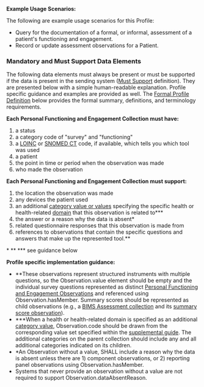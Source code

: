**Example Usage Scenarios:**

The following are example usage scenarios for this Profile:
* Query for the documentation of a formal, or informal, assessment of a patient's functioning and engagement.
* Record or update assessment observations for a Patient.

### Mandatory and Must Support Data Elements

The following data elements must always be present or must be supported if the data is present in the sending system ([Must Support](formal_specification.html#must-support) definition). They are presented below with a simple human-readable explanation.  Profile specific guidance and examples are provided as well.  The [Formal Profile Definition](#profile) below provides the formal summary, definitions, and terminology requirements.

**Each Personal Functioning and Engagement Collection must have:**

1. a status
1. a category code of "survey" and "functioning"
1. a [LOINC](http://loinc.org/) or [SNOMED CT](http://hl7.org/fhir/R4/codesystem-snomedct.html) code, if available, which tells you which tool was used
1. a patient
1. the point in time or period when the observation was made
1. who made the observation

**Each Personal Functioning and Engagement Collection must support:**

1. the location the observation was made
1. any devices the patient used
1. an additional [category value or values](ValueSet-pfe-category-vs.html) specifying the specific health or health-related [domain](domains.html) that this observation is related to***
1. the answer or a reason why the data is absent*
1. related questionnaire responses that this observation is made from
1. references to observations that contain the specific questions and answers that make up the represented tool.**

\* ** *** see guidance below

**Profile specific implementation guidance:**

* **These observations represent structured instruments with multiple questions, so the Observation.value element should be empty and the individual survey questions represented as distinct [Personal Functioning and Engagement Observations](StructureDefinition-pfe-observation-single.html) and referenced using Observation.hasMember. Summary scores should be represented as child observations (e.g., a [BIMS Assessment collection](Observation-PFEIG-CSC-SNF-BIMS-1.html) and its [summary score observation](Observation-PFEIG-CSC-SNF-BIMS-1-Ob-Question-10.html)).
* ***When a health or health-related domain is specified as an additional [category value](ValueSet-pfe-category-vs.html), Observation.code should be drawn from the corresponding value set specified within the [supplemental guide](https://confluence.hl7.org/display/PC/Supplemental+Guide). The additional categories on the parent collection should include any and all additional categories indicated on its children.
* *An Observation without a value, SHALL include a reason why the data is absent unless there are 1) component observations, or 2) reporting panel observations using Observation.hasMember.
* Systems that never provide an observation without a value are not required to support Observation.dataAbsentReason.

